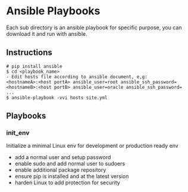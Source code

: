 # Ansible Playbooks

Each sub directory is an ansible playbook for specific purpose, you can download it and run with ansible.

## Instructions

    # pip install ansible
    $ cd <playbook_name>
    - Edit hosts file according to ansible document, e,g:
    <hostnameA>:<host portA> ansible_user=root ansible_ssh_password=
    <hostnameB>:<host portB> ansible_user=oracle ansible_ssh_password=
    ...    
    $ ansible-playbook -vvi hosts site.yml

## Playbooks
### init_env
Initialize a minimal Linux env for development or production ready env
 - add a normal user and setup password
 - enable sudo and add normal user to sudoers
 - enable additional package repository
 - ensure pip is installed and at the latest version
 - harden Linux to add protection for security
